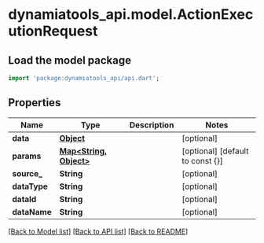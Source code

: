 # dynamiatools_api.model.ActionExecutionRequest

## Load the model package
```dart
import 'package:dynamiatools_api/api.dart';
```

## Properties
Name | Type | Description | Notes
------------ | ------------- | ------------- | -------------
**data** | [**Object**](.md) |  | [optional] 
**params** | [**Map<String, Object>**](Object.md) |  | [optional] [default to const {}]
**source_** | **String** |  | [optional] 
**dataType** | **String** |  | [optional] 
**dataId** | **String** |  | [optional] 
**dataName** | **String** |  | [optional] 

[[Back to Model list]](../README.md#documentation-for-models) [[Back to API list]](../README.md#documentation-for-api-endpoints) [[Back to README]](../README.md)


